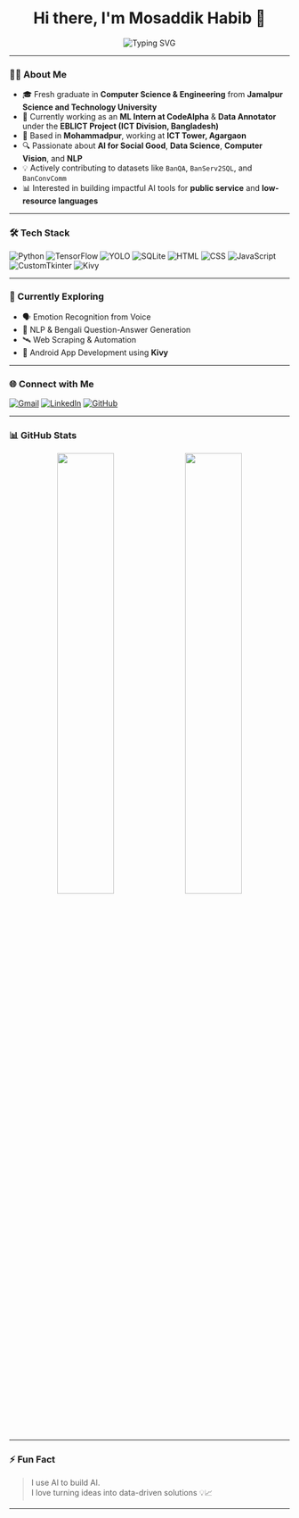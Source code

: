 <h1 align="center">Hi there, I'm Mosaddik Habib 👋</h1>

<p align="center">
  <img src="https://readme-typing-svg.demolab.com?font=Fira+Code&size=24&pause=1000&color=38BDF8&center=true&vCenter=true&width=435&lines=Data+Enthusiast+%7C+AI+Explorer;Computer+Science+Graduate+%7C+ML+Intern;Python+%7C+NLP+%7C+Computer+Vision;Always+Learning+%E2%9C%8C%EF%B8%8F" alt="Typing SVG" />
</p>

---

### 👨‍💻 About Me

- 🎓 Fresh graduate in **Computer Science & Engineering** from **Jamalpur Science and Technology University**  
- 💼 Currently working as an **ML Intern at CodeAlpha** & **Data Annotator** under the **EBLICT Project (ICT Division, Bangladesh)**  
- 📍 Based in **Mohammadpur**, working at **ICT Tower, Agargaon**
- 🔍 Passionate about **AI for Social Good**, **Data Science**, **Computer Vision**, and **NLP**
- 💡 Actively contributing to datasets like `BanQA`, `BanServ2SQL`, and `BanConvComm`
- 📊 Interested in building impactful AI tools for **public service** and **low-resource languages**

---

### 🛠️ Tech Stack

![Python](https://img.shields.io/badge/-Python-3776AB?style=flat-square&logo=python&logoColor=white)
![TensorFlow](https://img.shields.io/badge/-TensorFlow-FF6F00?style=flat-square&logo=tensorflow&logoColor=white)
![YOLO](https://img.shields.io/badge/-YOLOv5-00BCF2?style=flat-square&logo=github&logoColor=white)
![SQLite](https://img.shields.io/badge/-SQLite-003B57?style=flat-square&logo=sqlite&logoColor=white)
![HTML](https://img.shields.io/badge/-HTML5-E34F26?style=flat-square&logo=html5&logoColor=white)
![CSS](https://img.shields.io/badge/-CSS3-1572B6?style=flat-square&logo=css3&logoColor=white)
![JavaScript](https://img.shields.io/badge/-JavaScript-F7DF1E?style=flat-square&logo=javascript&logoColor=black)
![CustomTkinter](https://img.shields.io/badge/-CustomTkinter-FF4081?style=flat-square)
![Kivy](https://img.shields.io/badge/-Kivy-FF7043?style=flat-square&logo=python)

---

### 🌱 Currently Exploring

- 🗣️ Emotion Recognition from Voice  
- 🧠 NLP & Bengali Question-Answer Generation  
- 🛰️ Web Scraping & Automation  
- 📱 Android App Development using **Kivy**

---

### 🌐 Connect with Me

<p align="left">
  <a href="mailto:your.email@example.com" target="_blank"><img alt="Gmail" src="https://img.shields.io/badge/Gmail-D14836?style=for-the-badge&logo=gmail&logoColor=white" /></a>
  <a href="https://linkedin.com/in/mosaddikhabib" target="_blank"><img alt="LinkedIn" src="https://img.shields.io/badge/LinkedIn-blue?style=for-the-badge&logo=linkedin&logoColor=white" /></a>
  <a href="https://github.com/MosaddikHabib" target="_blank"><img alt="GitHub" src="https://img.shields.io/badge/GitHub-100000?style=for-the-badge&logo=github&logoColor=white" /></a>
</p>

---

### 📊 GitHub Stats

<p align="center">
  <img src="https://github-readme-stats.vercel.app/api?username=MosaddikHabib&show_icons=true&theme=radical" width="45%"/>
  <img src="https://github-readme-streak-stats.herokuapp.com/?user=MosaddikHabib&theme=radical" width="45%"/>
</p>

---

### ⚡ Fun Fact

> I use AI to build AI.  
> I love turning ideas into data-driven solutions 💡📈

---

